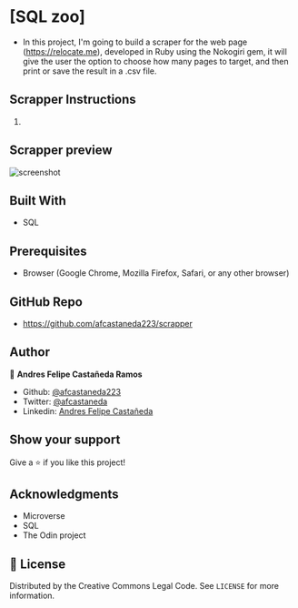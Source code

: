 # [SQL zoo]

- In this project, I'm going to build a scraper for the web page (https://relocate.me), developed in Ruby using the Nokogiri gem, it will give the user the option to choose how many pages to target, and then print or save the result in a .csv file. 


## Scrapper Instructions

1. 


## Scrapper preview


![screenshot](/images/img1.png)




## Built With

- SQL


## Prerequisites

- Browser (Google Chrome, Mozilla Firefox, Safari, or any other browser)

## GitHub Repo

-  https://github.com/afcastaneda223/scrapper

## Author

👤 **Andres Felipe Castañeda Ramos**

- Github: [@afcastaneda223](https://github.com/afcastaneda223)
- Twitter: [@afcastaneda](https://twitter.com/afcastaneda)
- Linkedin: [Andres Felipe Castañeda](www.linkedin.com/in/andres-castaneda223)


## Show your support

Give a ⭐️ if you like this project!

## Acknowledgments

- Microverse
- SQL
- The Odin project

## 📝 License

Distributed by the Creative Commons Legal Code. See `LICENSE` for more information.
